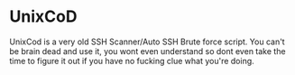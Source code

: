 # UnixCoD

UnixCod is a very old SSH Scanner/Auto SSH Brute force script.
You can't be brain dead and use it, you wont even understand so 
dont even take the time to figure it out if you have no fucking
clue what you're doing.
